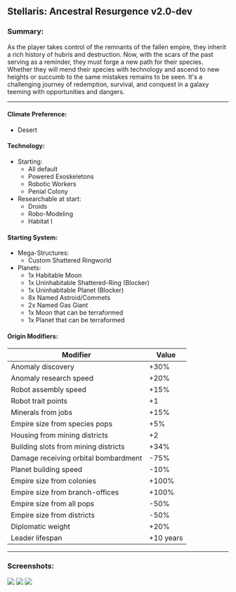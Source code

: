 ## Stellaris: Ancestral Resurgence v2.0-dev

### Summary:
As the player takes control of the remnants of the fallen empire, they inherit a rich history of hubris and destruction. Now, with the scars of the past serving as a reminder, they must forge a new path for their species. Whether they will mend their species with technology and ascend to new heights or succumb to the same mistakes remains to be seen. It's a challenging journey of redemption, survival, and conquest in a galaxy teeming with opportunities and dangers.

---

#### Climate Preference:
* Desert

#### Technology:
* Starting:
    - All default
    - Powered Exoskeletons
    - Robotic Workers
    - Penial Colony
* Researchable at start:
    - Droids
    - Robo-Modeling
    - Habitat I

#### Starting System:
* Mega-Structures:
    - Custom Shattered Ringworld
* Planets:
    - 1x Habitable Moon
    - 1x Uninhabitable Shattered-Ring (Blocker)
    - 1x Uninhabitable Planet (Blocker)
    - 8x Named Astroid/Commets
    - 2x Named Gas Giant
    - 1x Moon that can be terraformed
    - 1x Planet that can be terraformed

#### Origin Modifiers:
| Modifier | Value |
| --- | --- |
| Anomaly discovery | +30% |
| Anomaly research speed | +20% |
| Robot assembly speed | +15% |
| Robot trait points | +1 |
| Minerals from jobs | +15% |
| Empire size from species pops | +5% |
| Housing from mining districts | +2 |
| Building slots from mining districts | +34% |
| Damage receiving orbital bombardment | -75% |
| Planet building speed | -10% |
| Empire size from colonies | +100% |
| Empire size from branch-offices | +100% |
| Empire size from all pops | -50% |
| Empire size from districts | -50% |
| Diplomatic weight | +20% |
| Leader lifespan | +10 years |

---

### Screenshots:
![](https://steamuserimages-a.akamaihd.net/ugc/2054255743811742601/960F0CD5FFF2051DA537028B272158AA13DE7945/?imw=5000&imh=5000&ima=fit&impolicy=Letterbox&imcolor=%23000000&letterbox=false)
![](https://steamuserimages-a.akamaihd.net/ugc/2054255743811742275/F667F8498854FD027E2AECBCD576AE6789F43190/?imw=5000&imh=5000&ima=fit&impolicy=Letterbox&imcolor=%23000000&letterbox=false)
![](https://steamuserimages-a.akamaihd.net/ugc/2054255743811741823/5039666B018D907862EEFF6801820F5C4C53CAA3/?imw=5000&imh=5000&ima=fit&impolicy=Letterbox&imcolor=%23000000&letterbox=false)
